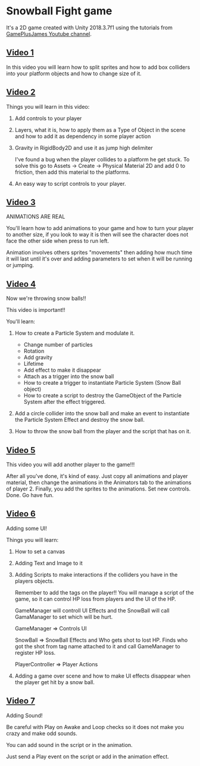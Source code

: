 # Snowball Fight game

It's a 2D game created with Unity 2018.3.7f1 using the tutorials from [GamePlusJames Youtube channel](https://www.youtube.com/user/gamesplusjames/featured).

## [Video 1](https://www.youtube.com/watch?v=p23J5-1OTAM)

In this video you will learn how to split sprites and how to add box colliders into your platform objects and how to change size of it.

## [Video 2](https://www.youtube.com/watch?v=uqofxjeY5fg)

Things you will learn in this video:

1. Add controls to your player

1. Layers, what it is, how to apply them as a Type of Object in the scene and how to add it as dependency in some player action

1. Gravity in RigidBody2D and use it as jump high delimiter

    I've found a bug when the player collides to a platform he get stuck. To solve this go to Assets -> Create -> Physical Material 2D and add 0 to friction, then add this material to the platforms.

1. An easy way to script controls to your player.

## [Video 3](https://www.youtube.com/watch?v=IBE29kz4GsQ)

ANIMATIONS ARE REAL

You'll learn how to add animations to your game and how to turn your player to another size, if you look to way it is then will see the character does not face the other side when press to run left.

Animation involves others sprites "movements" then adding how much time it will last until it's over and adding parameters to set when it will be running or jumping.

## [Video 4](https://www.youtube.com/watch?v=lwzUiOCOqVA)

Now we're throwing snow balls!!

This video is important!!

You'll learn:

1. How to create a Particle System and modulate it.

    - Change number of particles
    - Rotation
    - Add gravity
    - Lifetime
    - Add effect to make it disappear
    - Attach as a trigger into the snow ball
    - How to create a trigger to instantiate Particle System (Snow Ball object)
    - How to create a script to destroy the GameObject of the Particle System after the effect triggered.

1. Add a circle collider into the snow ball and make an event to instantiate the Particle System Effect and destroy the snow ball.

1. How to throw the snow ball from the player and the script that has on it.

## [Video 5](https://www.youtube.com/watch?v=CFFcS-yoQac)

This video you will add another player to the game!!!

After all you've done, it's kind of easy. Just copy all animations and player material, then change the animations in the Animators tab to the animations of player 2. Finally, you add the sprites to the animations.
Set new controls. Done. Go have fun.

## [Video 6](https://www.youtube.com/watch?v=xfvsUhNQLtA)

Adding some UI!

Things you will learn:

1. How to set a canvas

1. Adding Text and Image to it

1. Adding Scripts to make interactions if the colliders you have in the players objects.

    Remember to add the tags on the player!! You will manage a script of the game, so it can control HP loss from players and the UI of the HP.

    GameManager will controll UI Effects and the SnowBall will call GamaManager to set which will be hurt.

    GameManager => Controls UI

    SnowBall => SnowBall Effects and Who gets shot to lost HP. Finds who got the shot from tag name attached to it and call GameManager to register HP loss.

    PlayerController => Player Actions

1. Adding a game over scene and how to make UI effects disappear when the player get hit by a snow ball.

## [Video 7](https://www.youtube.com/watch?v=QSTKy9cHmcI)

Adding Sound!

Be careful with Play on Awake and Loop checks so it does not make you crazy and make odd sounds.

You can add sound in the script or in the animation.

Just send a Play event on the script or add in the animation effect.
